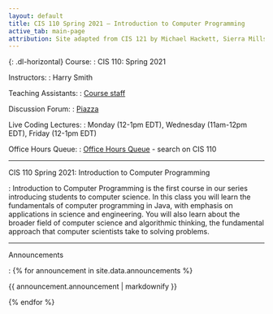 ```yaml
---
layout: default
title: CIS 110 Spring 2021 — Introduction to Computer Programming
active_tab: main-page
attribution: Site adapted from CIS 121 by Michael Hackett, Sierra Mills, and Jules Pierce.
---
```


{: .dl-horizontal}
Course:
: CIS 110: Spring 2021

Instructors:
: Harry Smith

Teaching Assistants:
: [Course staff]({{site.baseurl}}/staff.html)

Discussion Forum:
: [Piazza](piazza.com/upenn/spring2021/cis110)

Live Coding Lectures:
: Monday (12-1pm EDT), Wednesday (11am-12pm EDT), Friday (12-1pm EDT)

Office Hours Queue:
: [Office Hours Queue](https://ohq.io/) - search on CIS 110

---

CIS 110 Spring 2021: Introduction to Computer Programming

: Introduction to Computer Programming is the first course in our series introducing students to computer science. In this class you will learn the fundamentals of computer programming in Java, with emphasis on applications in science and engineering. You will also learn about the broader field of computer science and algorithmic thinking, the fundamental approach that computer scientists take to solving problems.

---

Announcements

: 
{% for announcement in site.data.announcements %}
    <p>
        {{ announcement.announcement | markdownify }}
    </p>
{% endfor %}
